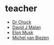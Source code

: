 # teacher

- [Dr Chuck](Dr-Chuck)
- [David J Malan](David-J-Malan)
- [Elon Musk](Elon-Musk)
- [Michel van Biezen](Michel-van-Biezen)
